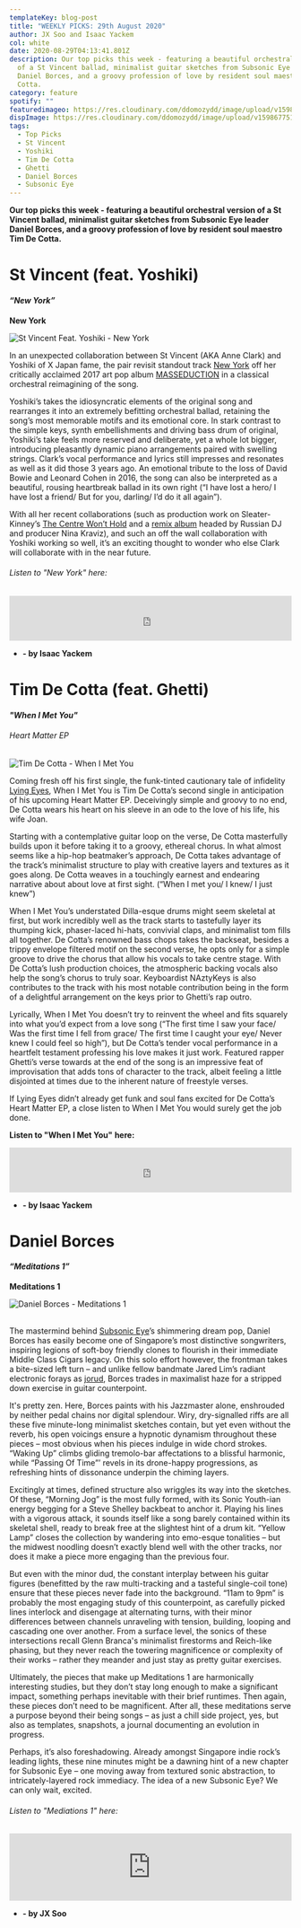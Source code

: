 ```yaml
---
templateKey: blog-post
title: "WEEKLY PICKS: 29th August 2020"
author: JX Soo and Isaac Yackem
col: white
date: 2020-08-29T04:13:41.801Z
description: Our top picks this week - featuring a beautiful orchestral version
  of a St Vincent ballad, minimalist guitar sketches from Subsonic Eye leader
  Daniel Borces, and a groovy profession of love by resident soul maestro Tim De
  Cotta.
category: feature
spotify: ""
featuredimageo: https://res.cloudinary.com/ddomozydd/image/upload/v1598677399/toppicksbanner_ly2eja.jpg
dispImage: https://res.cloudinary.com/ddomozydd/image/upload/v1598677516/toppickscard_gtxrkm.jpg
tags:
  - Top Picks
  - St Vincent
  - Yoshiki
  - Tim De Cotta
  - Ghetti
  - Daniel Borces
  - Subsonic Eye
---
```

**Our top picks this week - featuring a beautiful orchestral version of a St Vincent ballad, minimalist guitar sketches from Subsonic Eye leader Daniel Borces, and a groovy profession of love by resident soul maestro Tim De Cotta.**

# St Vincent (feat. Yoshiki)

#### ***“New York”***

**New York**

![St Vincent Feat. Yoshiki - New York](https://res.cloudinary.com/ddomozydd/image/upload/v1598674871/NewYorkYoshikiArt_bx5k2m.jpg "St Vincent Feat. Yoshiki - New York")

In an unexpected collaboration between St Vincent (AKA Anne Clark) and Yoshiki of X Japan fame, the pair revisit standout track [New York](https://open.spotify.com/track/5IXTT9RvcVupmzLTFqIInj?si=CGSvOAgVTBahSPu8LjIjOg) off her critically acclaimed 2017 art pop album [MASSEDUCTION](https://open.spotify.com/album/4RoOGpdrgfiIUyv0kLaC4e?si=1Md_PlHvTNuxjttcApiwIA) in a classical orchestral reimagining of the song.

Yoshiki’s takes the idiosyncratic elements of the original song and rearranges it into an extremely befitting orchestral ballad, retaining the song’s most memorable motifs and its emotional core. In stark contrast to the simple keys, synth embellishments and driving bass drum of original, Yoshiki’s take feels more reserved and deliberate, yet a whole lot bigger, introducing pleasantly dynamic piano arrangements paired with swelling strings. Clark’s vocal performance and lyrics still impresses and resonates as well as it did those 3 years ago. An emotional tribute to the loss of David Bowie and Leonard Cohen in 2016, the song can also be interpreted as a beautiful, rousing heartbreak ballad in its own right (“I have lost a hero/ I have lost a friend/ But for you, darling/ I’d do it all again”).

With all her recent collaborations (such as production work on Sleater-Kinney’s [The Centre Won’t Hold](https://open.spotify.com/album/6ArjrXMlLegKiAPOp34K58?si=HJ00zkEMQsiP9lkMnNyJXQ) and a [remix album](https://open.spotify.com/album/6wZqyr0yloM7DZ76mht4S1?si=HPrLmoIwR5SKzQjb61ndpA) headed by Russian DJ and producer Nina Kraviz), and such an off the wall collaboration with Yoshiki working so well, it’s an exciting thought to wonder who else Clark will collaborate with in the near future.

###### Listen to "New York" here:

<iframe src="https://open.spotify.com/embed/track/5dvJCDqqOo1k2SoQuikuVq" width="100%" height="80" frameborder="0" allowtransparency="true" allow="encrypted-media"></iframe>

* **\- by Isaac Yackem**



# Tim De Cotta (feat. Ghetti)

#### ***"When I Met You"***

###### Heart Matter EP

![Tim De Cotta - When I Met You](https://res.cloudinary.com/ddomozydd/image/upload/v1598675458/WhenIMetYouSingleArt_luqzoy.jpg "Tim De Cotta - When I Met You")

Coming fresh off his first single, the funk-tinted cautionary tale of infidelity [Lying Eyes](https://open.spotify.com/track/22IAxxTQVJicDQdVV6IhFt?si=OYLCA5eUQyKYSZQvzAB-DA), When I Met You is Tim De Cotta’s second single in anticipation of his upcoming Heart Matter EP. Deceivingly simple and groovy to no end, De Cotta wears his heart on his sleeve in an ode to the love of his life, his wife Joan.

Starting with a contemplative guitar loop on the verse, De Cotta masterfully builds upon it before taking it to a groovy, ethereal chorus. In what almost seems like a hip-hop beatmaker’s approach, De Cotta takes advantage of the track’s minimalist structure to play with creative layers and textures as it goes along. De Cotta weaves in a touchingly earnest and endearing narrative about about love at first sight. (“When I met you/ I knew/ I just knew”)

When I Met You’s understated Dilla-esque drums might seem skeletal at first, but work incredibly well as the track starts to tastefully layer its thumping kick, phaser-laced hi-hats, convivial claps, and minimalist tom fills all together. De Cotta’s renowned bass chops takes the backseat, besides a trippy envelope filtered motif on the second verse, he opts only for a simple groove to drive the chorus that allow his vocals to take centre stage. With De Cotta’s lush production choices, the atmospheric backing vocals also help the song’s chorus to truly soar. Keyboardist NAztyKeys is also contributes to the track with his most notable contribution being in the form of a delightful arrangement on the keys prior to Ghetti’s rap outro.

Lyrically, When I Met You doesn’t try to reinvent the wheel and fits squarely into what you’d expect from a love song (“The first time I saw your face/ Was the first time I fell from grace/ The first time I caught your eye/ Never knew I could feel so high”), but De Cotta’s tender vocal performance in a heartfelt testament professing his love makes it just work. Featured rapper Ghetti’s verse towards at the end of the song is an impressive feat of improvisation that adds tons of character to the track, albeit feeling a little disjointed at times due to the inherent nature of freestyle verses.

If Lying Eyes didn’t already get funk and soul fans excited for De Cotta’s Heart Matter EP, a close listen to When I Met You would surely get the job done.

**Listen to "When I Met You"** [](https://open.spotify.com/track/2bJbOWTa5tT9s3AiWHYVLc?si=Q__PuBVRSreKiv5wfj8PLA)[](https://open.spotify.com/track/6mvnlHczAMdRctsgfbA4tY?si=M_-wVvb9Smu_mg3kD6ntrQ)**here:**

<iframe src="https://open.spotify.com/embed/track/5FSAeIaUHhMEHUqWlROaea" width="100%" height="80" frameborder="0" allowtransparency="true" allow="encrypted-media"></iframe>

* **\- by Isaac Yackem**

# Daniel Borces

#### ***“Meditations 1”***

**Meditations 1**

![Daniel Borces - Meditations 1](https://res.cloudinary.com/ddomozydd/image/upload/bo_2px_solid_rgb:000000/v1598675096/borcesalbumart_zvnaxj.jpg "Daniel Borces - Meditations 1")

\
The mastermind behind [Subsonic Eye](https://subsoniceye.bandcamp.com/)’s shimmering dream pop, Daniel Borces has easily become one of Singapore’s most distinctive songwriters, inspiring legions of soft-boy friendly clones to flourish in their immediate Middle Class Cigars legacy. On this solo effort however, the frontman takes a bite-sized left turn – and unlike fellow bandmate Jared Lim’s radiant electronic forays as [jorud](https://jorud.bandcamp.com/), Borces trades in maximalist haze for a stripped down exercise in guitar counterpoint.

It's pretty zen. Here, Borces paints with his Jazzmaster alone, enshrouded by neither pedal chains nor digital splendour. Wiry, dry-signalled riffs are all these five minute-long minimalist sketches contain, but yet even without the reverb, his open voicings ensure a hypnotic dynamism throughout these pieces – most obvious when his pieces indulge in wide chord strokes. “Waking Up” climbs gliding tremolo-bar affectations to a blissful harmonic, while “Passing Of Time”’ revels in its drone-happy progressions, as refreshing hints of dissonance underpin the chiming layers.

Excitingly at times, defined structure also wriggles its way into the sketches. Of these, “Morning Jog” is the most fully formed, with its Sonic Youth-ian energy begging for a Steve Shelley backbeat to anchor it. Playing his lines with a vigorous attack, it sounds itself like a song barely contained within its skeletal shell, ready to break free at the slightest hint of a drum kit. “Yellow Lamp” closes the collection by wandering into emo-esque tonalities – but the midwest noodling doesn’t exactly blend well with the other tracks, nor does it make a piece more engaging than the previous four.

But even with the minor dud, the constant interplay between his guitar figures (benefitted by the raw multi-tracking and a tasteful single-coil tone) ensure that these pieces never fade into the background. “11am to 9pm” is probably the most engaging study of this counterpoint, as carefully picked lines interlock and disengage at alternating turns, with their minor differences between channels unraveling with tension, building, looping and cascading one over another. From a surface level, the sonics of these intersections recall Glenn Branca's minimalist firestorms and Reich-like phasing, but they never reach the towering magnificence or complexity of their works – rather they meander and just stay as pretty guitar exercises.

Ultimately, the pieces that make up Meditations 1 are harmonically interesting studies, but they don’t stay long enough to make a significant impact, something perhaps inevitable with their brief runtimes. Then again, these pieces don’t need to be magnificent. After all, these meditations serve a purpose beyond their being songs – as just a chill side project, yes, but also as templates, snapshots, a journal documenting an evolution in progress.

Perhaps, it’s also foreshadowing. Already amongst Singapore indie rock’s leading lights, these nine minutes might be a dawning hint of a new chapter for Subsonic Eye – one moving away from textured sonic abstraction, to intricately-layered rock immediacy. The idea of a new Subsonic Eye? We can only wait, excited.

###### Listen to "Mediations 1"[](https://open.spotify.com/track/2bJbOWTa5tT9s3AiWHYVLc?si=Q__PuBVRSreKiv5wfj8PLA) here:

<iframe style="border: 0; width: 100%; height: 120px;" src="https://bandcamp.com/EmbeddedPlayer/album=2573097330/size=large/bgcol=ffffff/linkcol=0687f5/tracklist=false/artwork=small/transparent=true/" seamless><a href="http://danielborces.bandcamp.com/album/meditations-1">Meditations 1 by Daniel Borces</a></iframe>

* **\- by JX Soo**